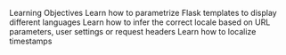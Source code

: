 Learning Objectives
Learn how to parametrize Flask templates to display different languages
Learn how to infer the correct locale based on URL parameters, user settings or request headers
Learn how to localize timestamps
